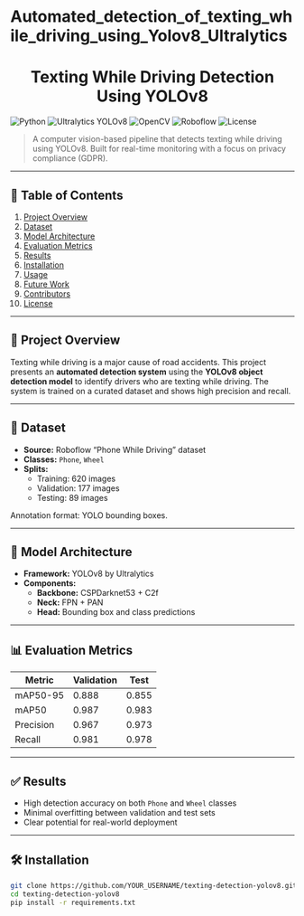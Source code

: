 # Automated_detection_of_texting_while_driving_using_Yolov8_Ultralytics

<div align="center">
  <h1>Texting While Driving Detection Using YOLOv8</h1>
</div>

![Python](https://img.shields.io/badge/Python-3.9+-blue)
![Ultralytics YOLOv8](https://img.shields.io/badge/YOLOv8-Ultralytics-red)
![OpenCV](https://img.shields.io/badge/OpenCV-4.5+-blue)
![Roboflow](https://img.shields.io/badge/Dataset-Roboflow-orange)
![License](https://img.shields.io/badge/License-MIT-brightgreen)

> A computer vision-based pipeline that detects texting while driving using YOLOv8. Built for real-time monitoring with a focus on privacy compliance (GDPR).

---

## 📌 Table of Contents
1. [Project Overview](#project-overview)
2. [Dataset](#dataset)
3. [Model Architecture](#model-architecture)
4. [Evaluation Metrics](#evaluation-metrics)
5. [Results](#results)
6. [Installation](#installation)
7. [Usage](#usage)
8. [Future Work](#future-work)
9. [Contributors](#contributors)
10. [License](#license)

---

## 📖 Project Overview

Texting while driving is a major cause of road accidents. This project presents an **automated detection system** using the **YOLOv8 object detection model** to identify drivers who are texting while driving. The system is trained on a curated dataset and shows high precision and recall.

---

## 📁 Dataset

- **Source:** Roboflow “Phone While Driving” dataset  
- **Classes:** `Phone`, `Wheel`  
- **Splits:**
  - Training: 620 images
  - Validation: 177 images
  - Testing: 89 images

Annotation format: YOLO bounding boxes.

---

## 🧠 Model Architecture

- **Framework:** YOLOv8 by Ultralytics
- **Components:**
  - **Backbone:** CSPDarknet53 + C2f
  - **Neck:** FPN + PAN
  - **Head:** Bounding box and class predictions

---

## 📊 Evaluation Metrics

| Metric        | Validation | Test   |
|---------------|------------|--------|
| mAP50-95      | 0.888      | 0.855  |
| mAP50         | 0.987      | 0.983  |
| Precision     | 0.967      | 0.973  |
| Recall        | 0.981      | 0.978  |

---

## ✅ Results

- High detection accuracy on both `Phone` and `Wheel` classes
- Minimal overfitting between validation and test sets
- Clear potential for real-world deployment

---

## 🛠️ Installation

```bash
git clone https://github.com/YOUR_USERNAME/texting-detection-yolov8.git
cd texting-detection-yolov8
pip install -r requirements.txt